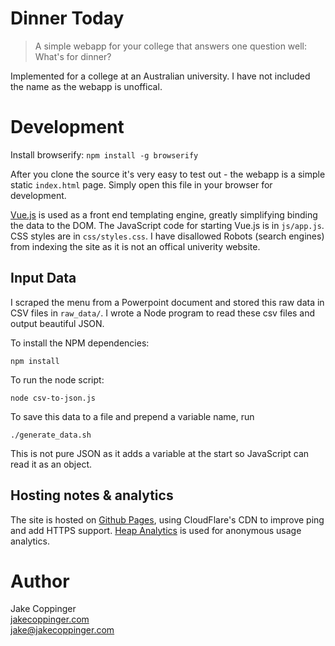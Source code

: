 Dinner Today
============

>   A simple webapp for your college that answers one question well: What's for dinner?

Implemented for a college at an Australian university. I have not included the name as the webapp is unoffical.

# Development

Install browserify: `npm install -g browserify`

After you clone the source it's very easy to test out - the webapp is a simple static `index.html` page. Simply open this file in your browser for development.

[Vue.js](https://vuejs.org/) is used as a front end templating engine, greatly simplifying binding the data to the DOM. The JavaScript code for starting Vue.js is in `js/app.js`. CSS styles are in `css/styles.css`. I have disallowed Robots (search engines) from indexing the site as it is not an offical univerity website.

## Input Data
I scraped the menu from a Powerpoint document and stored this raw data in CSV files in `raw_data/`. I wrote a Node program to read these csv files and output beautiful JSON.

To install the NPM dependencies:

```
npm install
```

To run the node script:

```
node csv-to-json.js
```

To save this data to a file and prepend a variable name, run

```
./generate_data.sh
```

This is not pure JSON as it adds a variable at the start so JavaScript can read it as an object.

## Hosting notes & analytics
The site is hosted on [Github Pages](https://pages.github.com/), using CloudFlare's CDN to improve ping and add HTTPS support. [Heap Analytics](https://heapanalytics.com/) is used for anonymous usage analytics. 

# Author
Jake Coppinger  
[jakecoppinger.com](http://www.jakecoppinger.com)  
[jake@jakecoppinger.com](mailto:jake@jakecoppinger.com)
